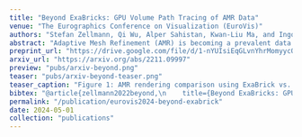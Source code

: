 ```yaml
---
title: "Beyond ExaBricks: GPU Volume Path Tracing of AMR Data"
venue: "The Eurographics Conference on Visualization (EuroVis)"
authors: "Stefan Zellmann, Qi Wu, Alper Sahistan, Kwan-Liu Ma, and Ingo Wald"
abstract: "Adaptive Mesh Refinement (AMR) is becoming a prevalent data representation for scientific visualization. Resulting from large fluid mechanics simulations, the data is usually cell centric, imposing a number of challenges for high quality reconstruction at sample positions. While recent work has concentrated on real-time volume and isosurface rendering on GPUs, the rendering methods used still focus on simple lighting models without scattering events and global illumination. As in other areas of rendering, key to real-time performance are acceleration data structures; in this work we analyze the major bottlenecks of data structures that were originally optimized for camera/primary ray traversal when used with the incoherent ray tracing workload of a volumetric path tracer, and propose strategies to overcome the challenges coming with this."
preprint_url: "https://drive.google.com/file/d/1-nYUIsiEqGLvnYhrMomyycOQyF-T5OFu/view?usp=share_link"
arxiv_url: "https://arxiv.org/abs/2211.09997"
preview: "pubs/arxiv-beyond.png"
teaser: "pubs/arxiv-beyond-teaser.png"
teaser_caption: "Figure 1: AMR rendering comparison using ExaBrick vs. our extended framework. Top-left: original 'sci-vis style' renderingwith ray marching, local shading with on-the-fly gradients, and a delta light source. Bottom-right: volumetric path tracing with multiscattering, isotropic phase function and ambient lighting. The original software used two RTX 8000 GPUs to render a convergence frame with allquality settings set to maximum at 4 frames/sec.; our framework, with the best combination of optimizations discussed in this paper, renderspath-traced convergence frames with full global illumination at 6.7 frames/sec."
bibtex: "@article{zellmann2022beyond,\n    title={Beyond ExaBricks: GPU Volume Path Tracing of AMR Data},\n    author={Zellmann, Stefan and Wu, Qi and Sahistan, Alper and Ma, Kwan-Liu and Wald, Ingo},\n    journal={arXiv preprint arXiv:2211.09997},\n    year={2022}\n}"
permalink: "/publication/eurovis2024-beyond-exabrick"
date: 2024-05-01
collection: "publications"
---
```

